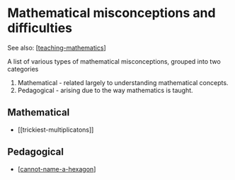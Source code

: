 # Mathematical misconceptions and difficulties

See also: [[teaching-mathematics]]

A list of various types of mathematical misconceptions, grouped into two categories 

1. Mathematical - related largely to understanding mathematical concepts.
2. Pedagogical - arising due to the way mathematics is taught.

## Mathematical

- [[trickiest-multiplicatons]]

## Pedagogical

- [[cannot-name-a-hexagon]]


[//begin]: # "Autogenerated link references for markdown compatibility"
[teaching-mathematics]: ../teaching-mathematics "Teaching Mathematics"
[cannot-name-a-hexagon]: cannot-name-a-hexagon "Cannot name a hexagon"
[//end]: # "Autogenerated link references"